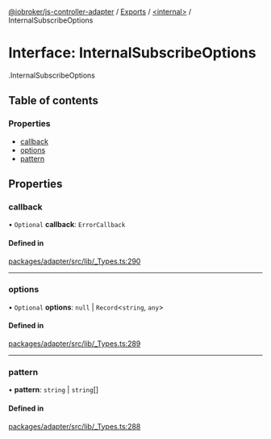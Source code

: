 [@iobroker/js-controller-adapter](../README.md) / [Exports](../modules.md) / [<internal\>](../modules/internal_.md) / InternalSubscribeOptions

# Interface: InternalSubscribeOptions

[<internal>](../modules/internal_.md).InternalSubscribeOptions

## Table of contents

### Properties

- [callback](internal_.InternalSubscribeOptions.md#callback)
- [options](internal_.InternalSubscribeOptions.md#options)
- [pattern](internal_.InternalSubscribeOptions.md#pattern)

## Properties

### callback

• `Optional` **callback**: `ErrorCallback`

#### Defined in

[packages/adapter/src/lib/_Types.ts:290](https://github.com/ioBroker/ioBroker.js-controller/blob/c7a5677d/packages/adapter/src/lib/_Types.ts#L290)

___

### options

• `Optional` **options**: ``null`` \| `Record`<`string`, `any`\>

#### Defined in

[packages/adapter/src/lib/_Types.ts:289](https://github.com/ioBroker/ioBroker.js-controller/blob/c7a5677d/packages/adapter/src/lib/_Types.ts#L289)

___

### pattern

• **pattern**: `string` \| `string`[]

#### Defined in

[packages/adapter/src/lib/_Types.ts:288](https://github.com/ioBroker/ioBroker.js-controller/blob/c7a5677d/packages/adapter/src/lib/_Types.ts#L288)
